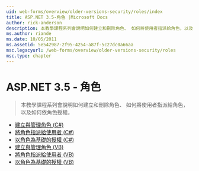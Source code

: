 ```yaml
---
uid: web-forms/overview/older-versions-security/roles/index
title: ASP.NET 3.5-角色 |Microsoft Docs
author: rick-anderson
description: 本教學課程系列會說明如何建立和刪除角色、 如何將使用者指派給角色，以及如何依角色授權。
ms.author: riande
ms.date: 10/05/2011
ms.assetid: 5e542987-2f95-4254-a87f-5c27dc0a66aa
msc.legacyurl: /web-forms/overview/older-versions-security/roles
msc.type: chapter
---
```

<a name="aspnet-35---roles"></a>ASP.NET 3.5 - 角色
====================
> 本教學課程系列會說明如何建立和刪除角色、 如何將使用者指派給角色，以及如何依角色授權。


- [建立與管理角色 (C#)](creating-and-managing-roles-cs.md)
- [將角色指派給使用者 (C#)](assigning-roles-to-users-cs.md)
- [以角色為基礎的授權 (C#)](role-based-authorization-cs.md)
- [建立與管理角色 (VB)](creating-and-managing-roles-vb.md)
- [將角色指派給使用者 (VB)](assigning-roles-to-users-vb.md)
- [以角色為基礎的授權 (VB)](role-based-authorization-vb.md)
